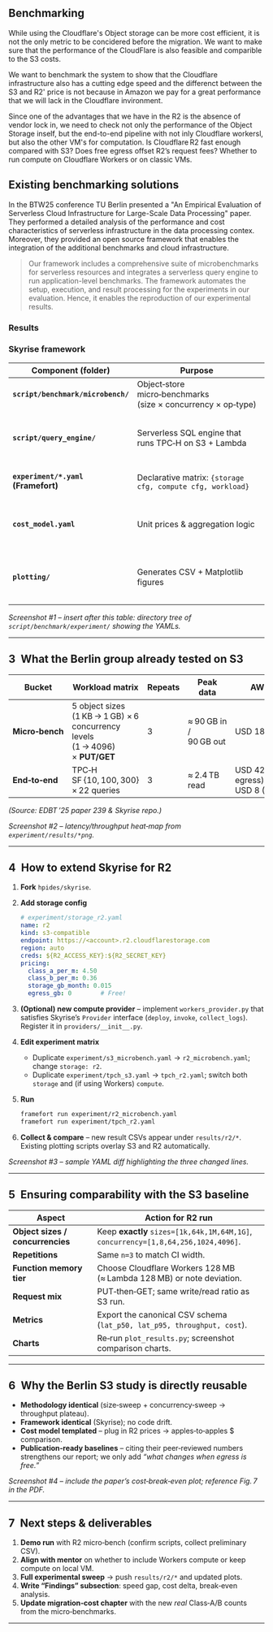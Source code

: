 ## Benchmarking

While using the Cloudflare's Object storage can be more cost efficient, it is not the only metric to be concidered before the migration. We want to make sure that the performance of the CloudFlare is also feasible and comparible to the S3 costs.

We want to benchmark the system to show that the Cloudflare infrastructure also has a cutting edge speed and the differenct between the S3 and R2' price is not because in Amazon we pay for a great performance that we will lack in the Cloudflare invironment. 

Since one of the advantages that we have in the R2 is the absence of vendor lock in, we need to check not only the performance of the Object Storage inself, but the end-to-end pipeline with not inly Cloudflare workersl, but also the other VM's for computation. Is Cloudflare R2 fast enough compared with S3? Does free egress offset R2’s request fees? Whether to run compute on Cloudflare Workers or on classic VMs.


## Existing benchmarking solutions

In the BTW25 conference TU Berlin presented a "An Empirical Evaluation of Serverless Cloud Infrastructure for
Large-Scale Data Processing" paper. They performed a detailed analysis of the performance and cost characteristics of serverless infrastructure in the data processing contex. Moreover, they provided an open source framework that enables the integration of the additional benchmarks and cloud infrastructure.

> Our framework includes a comprehensive suite of microbenchmarks for serverless resources and integrates a serverless query engine to run application-level benchmarks. The framework automates the setup, execution, and result processing for the experiments in our evaluation. Hence, it enables the reproduction of our experimental results.


### Results 

### **Skyrise** framework 

| Component (folder) | Purpose | R2 impact |
|--------------------|---------|-----------|
| **`script/benchmark/microbench/`** | Object‑store micro‑benchmarks (size × concurrency × op‑type) | Works out‑of‑the‑box via S3 SDK. |
| **`script/query_engine/`** | Serverless SQL engine that runs TPC‑H on S3 + Lambda | Swap SDK endpoint to R2; optional: replace Lambda launcher with Workers. |
| **`experiment/*.yaml` (Framefort)** | Declarative matrix: `{storage cfg, compute cfg, workload}` | Add a new stanza `provider: r2-production`. |
| **`cost_model.yaml`** | Unit prices & aggregation logic | Set `egress_price_gb: 0`, update Class‑A/B and storage rates. |
| **`plotting/`** | Generates CSV + Matplotlib figures | Same scripts; new R2 run drops automatically into charts. |

*Screenshot #1 – insert after this table: directory tree of `script/benchmark/experiment/` showing the YAMLs.*

---

## 3 What the Berlin group already tested on S3  

| Bucket | Workload matrix | Repeats | Peak data | AWS bill |
|--------|-----------------|---------|-----------|----------|
| **Micro‑bench** | 5 object sizes (1 KB → 1 GB) × 6 concurrency levels (1 → 4096) × **PUT/GET** | 3 | ≈ 90 GB in / 90 GB out | USD 18 (S3) |
| **End‑to‑end** | TPC‑H SF {10, 100, 300} × 22 queries | 3 | ≈ 2.4 TB read | USD 42 (S3 egress) + USD 8 (Lambda) |

*(Source: EDBT ’25 paper 239 & Skyrise repo.)*

*Screenshot #2 – latency/throughput heat‑map from `experiment/results/*png`.*

---

## 4 How to extend Skyrise for R2  

1. **Fork** `hpides/skyrise`.  
2. **Add storage config**  

   ```yaml
   # experiment/storage_r2.yaml
   name: r2
   kind: s3-compatible
   endpoint: https://<account>.r2.cloudflarestorage.com
   region: auto
   creds: ${R2_ACCESS_KEY}:${R2_SECRET_KEY}
   pricing:
     class_a_per_m: 4.50
     class_b_per_m: 0.36
     storage_gb_month: 0.015
     egress_gb: 0        # Free!
   ```  

3. **(Optional) new compute provider** – implement `workers_provider.py` that satisfies Skyrise’s `Provider` interface (`deploy`, `invoke`, `collect_logs`). Register it in `providers/__init__.py`.  
4. **Edit experiment matrix**  
   - Duplicate `experiment/s3_microbench.yaml` → `r2_microbench.yaml`; change `storage: r2`.  
   - Duplicate `experiment/tpch_s3.yaml` → `tpch_r2.yaml`; switch both `storage` and (if using Workers) `compute`.  
5. **Run**  

   ```bash
   framefort run experiment/r2_microbench.yaml
   framefort run experiment/tpch_r2.yaml
   ```  

6. **Collect & compare** – new result CSVs appear under `results/r2/*`. Existing plotting scripts overlay S3 and R2 automatically.

*Screenshot #3 – sample YAML diff highlighting the three changed lines.*

---

## 5 Ensuring comparability with the S3 baseline  

| Aspect | Action for R2 run |
|--------|------------------|
| **Object sizes / concurrencies** | Keep **exactly** `sizes=[1k,64k,1M,64M,1G]`, `concurrency=[1,8,64,256,1024,4096]`. |
| **Repetitions** | Same `n=3` to match CI width. |
| **Function memory tier** | Choose Cloudflare Workers 128 MB (≈ Lambda 128 MB) or note deviation. |
| **Request mix** | PUT‑then‑GET; same write/read ratio as S3 run. |
| **Metrics** | Export the canonical CSV schema (`lat_p50, lat_p95, throughput, cost`). |
| **Charts** | Re‑run `plot_results.py`; screenshot comparison charts. |

---

## 6 Why the Berlin S3 study is directly reusable  

* **Methodology identical** (size‑sweep + concurrency‑sweep → throughput plateau).  
* **Framework identical** (Skyrise); no code drift.  
* **Cost model templated** – plug in R2 prices → apples‑to‑apples \$ comparison.  
* **Publication‑ready baselines** – citing their peer‑reviewed numbers strengthens our report; we only add *“what changes when egress is free.”*

*Screenshot #4 – include the paper’s cost‑break‑even plot; reference Fig. 7 in the PDF.*

---

## 7 Next steps & deliverables  

1. **Demo run** with R2 micro‑bench (confirm scripts, collect preliminary CSV).  
2. **Align with mentor** on whether to include Workers compute or keep compute on local VM.  
3. **Full experimental sweep** → push `results/r2/*` and updated plots.  
4. **Write “Findings” subsection**: speed gap, cost delta, break‑even analysis.  
5. **Update migration‑cost chapter** with the new *real* Class‑A/B counts from the micro‑benchmarks.

---